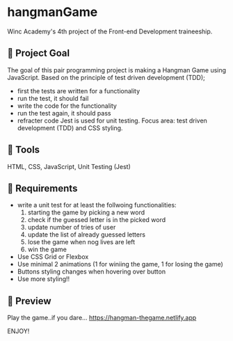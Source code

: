 # hangmanGame

Winc Academy's 4th project of the Front-end Development traineeship.

## 💬 Project Goal

The goal of this pair programming project is making a Hangman Game using JavaScript. Based on the principle of test driven development (TDD);
- first the tests are written for a functionality
- run the test, it should fail
- write the code for the functionality
- run the test again, it should pass
- refracter code 
Jest is used for unit testing. 
Focus area: test driven development (TDD) and CSS styling.

## 💬 Tools

HTML, CSS, JavaScript, Unit Testing (Jest)

## 💬 Requirements

* write a unit test for at least the follwoing functionalities:
    1. starting the game by picking a new word
    2. check if the guessed letter is in the picked word
    3. update number of tries of user 
    4. update the list of already guessed letters 
    5. lose the game when nog lives are left
    6. win the game
* Use CSS Grid or Flexbox 
* Use minimal 2 animations (1 for winiing the game, 1 for losing the game)
* Buttons styling changes when hovering over button
* Use more styling!!

## 🚀 Preview

Play the game..if you dare...
https://hangman-thegame.netlify.app

ENJOY!

